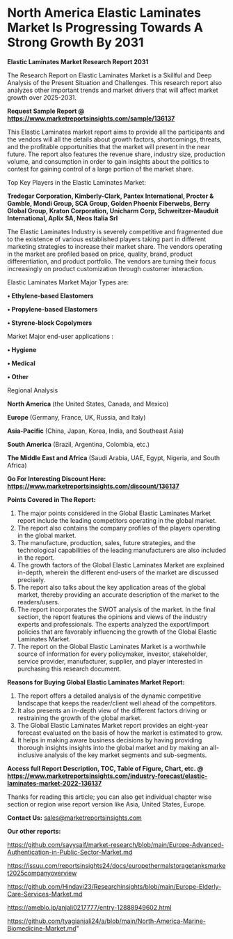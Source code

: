 # North America Elastic Laminates Market Is Progressing Towards A Strong Growth By 2031

<strong>Elastic Laminates Market Research Report 2031</strong>

The Research Report on Elastic Laminates Market is a Skillful and Deep Analysis of the Present Situation and Challenges. This research report also analyzes other important trends and market drivers that will affect market growth over 2025-2031.

<strong>Request Sample Report @ <a href=https://www.marketreportsinsights.com/sample/136137>https://www.marketreportsinsights.com/sample/136137</a></strong>

This Elastic Laminates market report aims to provide all the participants and the vendors will all the details about growth factors, shortcomings, threats, and the profitable opportunities that the market will present in the near future. The report also features the revenue share, industry size, production volume, and consumption in order to gain insights about the politics to contest for gaining control of a large portion of the market share.

Top Key Players in the Elastic Laminates Market:

<strong>Tredegar Corporation, Kimberly-Clark, Pantex International, Procter & Gamble, Mondi Group, SCA Group, Golden Phoenix Fiberwebs, Berry Global Group, Kraton Corporation, Unicharm Corp, Schweitzer-Mauduit International, Aplix SA, Neos Italia Srl</strong>

The Elastic Laminates Industry is severely competitive and fragmented due to the existence of various established players taking part in different marketing strategies to increase their market share. The vendors operating in the market are profiled based on price, quality, brand, product differentiation, and product portfolio. The vendors are turning their focus increasingly on product customization through customer interaction.

Elastic Laminates Market Major Types are:

<strong>• Ethylene-based Elastomers

• Propylene-based Elastomers

• Styrene-block Copolymers</strong>

Market Major end-user applications :

<strong>• Hygiene

• Medical

• Other</strong>

Regional Analysis

</u><strong><b>North America</b></strong> (the United States, Canada, and Mexico)

<strong><b>Europe </b></strong>(Germany, France, UK, Russia, and Italy)

<strong><b>Asia-Pacific</b></strong> (China, Japan, Korea, India, and Southeast Asia)

<strong><b>South America</b></strong> (Brazil, Argentina, Colombia, etc.)

<strong><b>The Middle East and Africa</b></strong> (Saudi Arabia, UAE, Egypt, Nigeria, and South Africa)

<strong>Go For Interesting Discount Here: <a href=https://www.marketreportsinsights.com/discount/136137>https://www.marketreportsinsights.com/discount/136137</a></strong>

<strong>Points Covered in The Report:</strong>
<ol>
  <li>The major points considered in the Global Elastic Laminates Market report include the leading competitors operating in the global market.</li>
  <li>The report also contains the company profiles of the players operating in the global market.</li>
  <li>The manufacture, production, sales, future strategies, and the technological capabilities of the leading manufacturers are also included in the report.</li>
  <li>The growth factors of the Global Elastic Laminates Market are explained in-depth, wherein the different end-users of the market are discussed precisely.</li>
  <li>The report also talks about the key application areas of the global market, thereby providing an accurate description of the market to the readers/users.</li>
  <li>The report incorporates the SWOT analysis of the market. In the final section, the report features the opinions and views of the industry experts and professionals. The experts analyzed the export/import policies that are favorably influencing the growth of the Global Elastic Laminates Market.</li>
  <li>The report on the Global Elastic Laminates Market is a worthwhile source of information for every policymaker, investor, stakeholder, service provider, manufacturer, supplier, and player interested in purchasing this research document.</li>
</ol>
<strong>Reasons for Buying Global Elastic Laminates Market Report:</strong>

<ol>
  <li>The report offers a detailed analysis of the dynamic competitive landscape that keeps the reader/client well ahead of the competitors.</li>
  <li>It also presents an in-depth view of the different factors driving or restraining the growth of the global market.</li>
  <li>The Global Elastic Laminates Market report provides an eight-year forecast evaluated on the basis of how the market is estimated to grow.</li>
  <li>It helps in making aware business decisions by having providing thorough insights insights into the global market and by making an all-inclusive analysis of the key market segments and sub-segments.</li>
</ol>
<strong>Access full Report Description, TOC, Table of Figure, Chart, etc. @ <a href=https://www.marketreportsinsights.com/industry-forecast/elastic-laminates-market-2022-136137>https://www.marketreportsinsights.com/industry-forecast/elastic-laminates-market-2022-136137</a></strong>


Thanks for reading this article; you can also get individual chapter wise section or region wise report version like Asia, United States, Europe.

<strong>Contact Us:</strong>
sales@marketreportsinsights.com

<strong>Our other reports:</strong>

<a href=https://github.com/sayysaif/market-research/blob/main/Europe-Advanced-Authentication-in-Public-Sector-Market.md>https://github.com/sayysaif/market-research/blob/main/Europe-Advanced-Authentication-in-Public-Sector-Market.md</a>

<a href=https://issuu.com/reportsinsights24/docs/europethermalstoragetanksmarket2025companyoverview>https://issuu.com/reportsinsights24/docs/europethermalstoragetanksmarket2025companyoverview</a>

<a href=https://github.com/Hindavi23/Researchinsights/blob/main/Europe-Elderly-Care-Services-Market.md>https://github.com/Hindavi23/Researchinsights/blob/main/Europe-Elderly-Care-Services-Market.md</a>

<a href=https://ameblo.jp/anjali0217777/entry-12888949602.html>https://ameblo.jp/anjali0217777/entry-12888949602.html</a>

<a href=https://github.com/tyagianjali24/a/blob/main/North-America-Marine-Biomedicine-Market.md>https://github.com/tyagianjali24/a/blob/main/North-America-Marine-Biomedicine-Market.md</a>"
